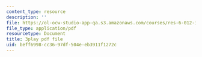 ```yaml
---
content_type: resource
description: ''
file: https://ol-ocw-studio-app-qa.s3.amazonaws.com/courses/res-6-012-introduction-to-probability-spring-2018/beff6998cc3697df504eeb3911f1272c_Lgacew5BjDI.pdf
file_type: application/pdf
resourcetype: Document
title: 3play pdf file
uid: beff6998-cc36-97df-504e-eb3911f1272c
---
```

